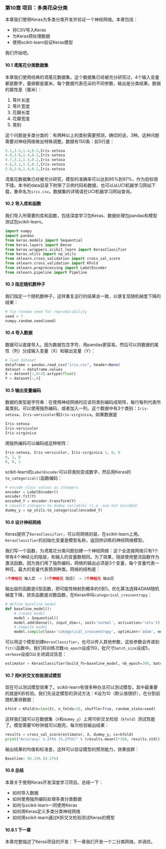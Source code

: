 ### 第10章 项目：多类花朵分类

本章我们使用Keras为多类分类开发并验证一个神经网络。本章包括：

- 将CSV导入Keras
- 为Keras预处理数据
- 使用scikit-learn验证Keras模型

我们开始吧。

#### 10.1 鸢尾花分类数据集

本章我们使用经典的鸢尾花数据集。这个数据集已经被充分研究过，4个输入变量都是数字，量纲都是厘米。每个数据代表花朵的不同参数，输出是分类结果。数据的属性是（厘米）：

1. 萼片长度
2. 萼片宽度
3. 花瓣长度
4. 花瓣宽度
5. 类别

这个问题是多类分类的：有两种以上的类别需要预测，确切的说，3种。这种问题需要对神经网络做出特殊调整。数据有150条：前5行是：

```python
5.1,3.5,1.4,0.2,Iris-setosa
4.9,3.0,1.4,0.2,Iris-setosa
4.7,3.2,1.3,0.2,Iris-setosa
4.6,3.1,1.5,0.2,Iris-setosa
5.0,3.6,1.4,0.2,Iris-setosa
```

鸢尾花数据集已经被充分研究，模型的准确率可以达到95%到97%，作为目标很不错。本书的data目录下附带了示例代码和数据，也可以从UCI机器学习网站下载，重命名为```iris.csv```。数据集的详情请在UCI机器学习网站查询。

#### 10.2 导入库和函数

我们导入所需要的库和函数，包括深度学习包Keras、数据处理包pandas和模型测试包scikit-learn。

```python
import numpy
import pandas
from keras.models import Sequential
from keras.layers import Dense
from keras.wrappers.scikit_learn import KerasClassifier
from keras.utils import np_utils
from sklearn.cross_validation import cross_val_score
from sklearn.cross_validation import KFold
from sklearn.preprocessing import LabelEncoder
from sklearn.pipeline import Pipeline
```

#### 10.3 指定随机数种子

我们指定一个随机数种子，这样重复运行的结果会一致，以便复现随机梯度下降的结果：

```python
# fix random seed for reproducibility
seed = 7
numpy.random.seed(seed)
```

#### 10.4 导入数据

数据可以直接导入。因为数据包含字符，用pandas更容易。然后可以将数据的属性（列）分成输入变量（X）和输出变量（Y）：

```python
# load dataset
dataframe = pandas.read_csv("iris.csv", header=None)
dataset = dataframe.values
X = dataset[:,0:4].astype(float)
Y = dataset[:,4]
```

#### 10.5 输出变量编码

数据的类型是字符串：在使用神经网络时应该将类别编码成矩阵，每行每列代表所属类别。可以使用独热编码，或者加入一列。这个数据中有3个类别：```Iris-setosa```、```Iris-versicolor```和```Iris-virginica```。如果数据是

```python
Iris-setosa
Iris-versicolor
Iris-virginica
```

用独热编码可以编码成这种矩阵：

```python
Iris-setosa, Iris-versicolor, Iris-virginica 1, 0, 0
0, 1, 0
0, 0, 1
```

scikit-learn的```LabelEncoder```可以将类别变成数字，然后用Keras的```to_categorical()```函数编码：

```python
# encode class values as integers
encoder = LabelEncoder()
encoder.fit(Y)
encoded_Y = encoder.transform(Y)
# convert integers to dummy variables (i.e. one hot encoded)
dummy_y = np_utils.to_categorical(encoded_Y)
```

#### 10.6 设计神经网络

Keras提供了```KerasClassifier```，可以将网络封装，在scikit-learn上用。```KerasClassifier```的初始化变量是模型名称，返回供训练的神经网络模型。

我们写一个函数，为鸢尾花分类问题创建一个神经网络：这个全连接网络只有1个带有4个神经元的隐层，和输入的变量数相同。为了效果，隐层使用整流函数作为激活函数。因为我们用了独热编码，网络的输出必须是3个变量，每个变量代表一种花，最大的变量代表预测种类。网络的结构是：

```python
4个神经元 输入层 -> [4个神经元 隐层] -> 3个神经元 输出层
```

输出层的函数是S型函数，把可能性映射到概率的0到1。优化算法选择ADAM随机梯度下降，损失函数是对数函数，在Keras中叫```categorical_crossentropy```：

```python
# define baseline model
def baseline_model():
    # create model
    model = Sequential()
    model.add(Dense(4, input_dim=4, init='normal', activation='relu')) model.add(Dense(3, init='normal', activation='sigmoid'))
    # Compile model
    model.compile(loss='categorical_crossentropy', optimizer='adam', metrics=['accuracy']) return model
```

可以用这个模型创建```KerasClassifier```，也可以传入其他参数，这些参数会传递到```fit()```函数中。我们将训练次数```nb_epoch```设成150，批尺寸```batch_size```设成5，```verbose```设成0以关闭调试信息：

```python
estimator = KerasClassifier(build_fn=baseline_model, nb_epoch=200, batch_size=5, verbose=0)
```

#### 10.7 用K折交叉检验测试模型

现在可以测试模型效果了。scikit-learn有很多种办法可以测试模型，其中最重要的就是K折检验。我们先设定模型的测试方法：K设为10（默认值很好），在分割前随机重排数据：

```python
kfold = KFold(n=len(X), n_folds=10, shuffle=True, random_state=seed)
```

这样我们就可以在数据集（```X```和```dummy_y```）上用10折交叉检验（```kfold```）测试性能了。模型需要10秒钟就可以跑完，每次检验输出结果：

```python
results = cross_val_score(estimator, X, dummy_y, cv=kfold)
print("Accuracy: %.2f%% (%.2f%%)" % (results.mean()*100, results.std()*100))
```

输出结果的均值和标准差，这样可以验证模型的预测能力，效果拔群：

```python
Baseline: 95.33% (4.27%)
```

#### 10.8 总结

本章关于使用Keras开发深度学习项目。总结一下：

- 如何导入数据
- 如何使用独热编码处理多类分类数据
- 如何与scikit-learn一同使用Keras
- 如何用Keras定义多类分类神经网络
- 如何用scikit-learn通过K折交叉检验测试Keras的模型


#### 10.8.1 下一章

本章完整描述了Keras项目的开发：下一章我们开发一个二分类网络，并调优。

